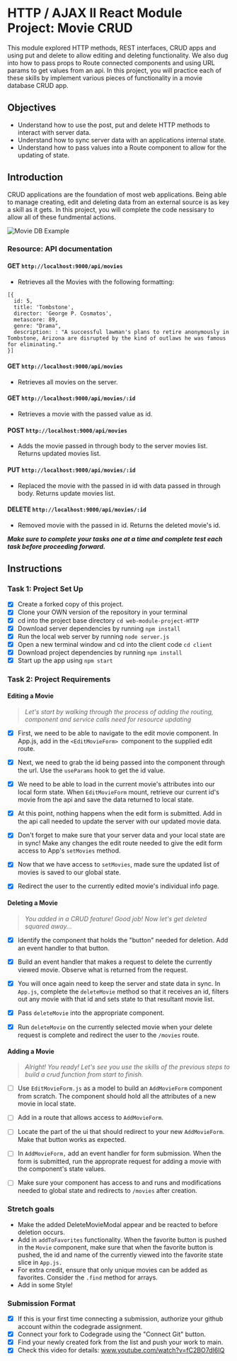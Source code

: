 # HTTP / AJAX II React Module Project: Movie CRUD

This module explored HTTP methods, REST interfaces, CRUD apps and using put and delete to allow editing and deleting functionality. We also dug into how to pass props to Route connected components and using URL params to get values from an api. In this project, you will practice each of these skills by implement various pieces of functionality in a movie database CRUD app.

## Objectives
- Understand how to use the post, put and delete HTTP methods to interact with server data.
- Understand how to sync server data with an applications internal state.
- Understand how to pass values into a Route component to allow for the updating of state.

## Introduction
CRUD applications are the foundation of most web applications. Being able to manage creating, edit and deleting data from an external source is as key a skill as it gets. In this project, you will complete the code nessisary to allow all of these fundmental actions.

![Movie DB Example](project-goals.gif)

### Resource: API documentation 

#### GET `http://localhost:9000/api/movies`
- Retrieves all the Movies with the following formatting:
```
[{
  id: 5,
  title: 'Tombstone',
  director: 'George P. Cosmatos',
  metascore: 89,
  genre: "Drama",
  description: : "A successful lawman's plans to retire anonymously in Tombstone, Arizona are disrupted by the kind of outlaws he was famous for eliminating."
}]
```
#### GET `http://localhost:9000/api/movies`
- Retrieves all movies on the server.

#### GET `http://localhost:9000/api/movies/:id`
- Retrieves a movie with the passed value as id.

#### POST `http://localhost:9000/api/movies`
- Adds the movie passed in through body to the server movies list. Returns updated movies list.

#### PUT `http://localhost:9000/api/movies/:id`
- Replaced the movie with the passed in id with data passed in through body. Returns update movies list.

#### DELETE `http://localhost:9000/api/movies/:id`
- Removed movie with the passed in id. Returns the deleted movie's id.


***Make sure to complete your tasks one at a time and complete test each task before proceeding forward.***

## Instructions
### Task 1: Project Set Up
* [X] Create a forked copy of this project.
* [X] Clone your OWN version of the repository in your terminal
* [X] cd into the project base directory `cd web-module-project-HTTP`
* [X] Download server dependencies by running `npm install`
* [X] Run the local web server by running `node server.js`
* [X] Open a new terminal window and cd into the client code `cd client`
* [X] Download project dependencies by running `npm install`
* [X] Start up the app using `npm start`

### Task 2: Project Requirements
#### Editing a Movie
> *Let's start by walking through the process of adding the routing, component and service calls need for resource updating*

* [X] First, we need to be able to navigate to the edit movie component. In App.js, add in the `<EditMovieForm> `component to the supplied edit route.

* [X] Next, we need to grab the id being passed into the component through the url. Use the `useParams` hook to get the id value.

* [X] We need to be able to load in the current movie's attributes into our local form state. When `EditMovieForm` mount, retrieve our current id's movie from the api and save the data returned to local state.

* [X] At this point, nothing happens when the edit form is submitted. Add in the api call needed to update the server with our updated movie data.

* [X] Don't forget to make sure that your server data and your local state are in sync! Make any changes the edit route needed to give the edit form access to App's `setMovies` method.

* [X] Now that we have access to `setMovies`, made sure the updated list of movies is saved to our global state.

* [X] Redirect the user to the currently edited movie's individual info page.

#### Deleting a Movie
> *You added in a CRUD feature! Good job! Now let's get deleted squared away...*

* [X] Identify the component that holds the "button" needed for deletion. Add an event handler to that button.

* [X] Build an event handler that makes a request to delete the currently viewed movie. Observe what is returned from the request.

* [X] You will once again need to keep the server and state data in sync. In `App.js`, complete the `deleteMovie` method so that it receives an id, filters out any movie with that id and sets state to that resultant movie list.

* [X] Pass `deleteMovie` into the appropriate component.

* [X] Run `deleteMovie` on the currently selected movie when your delete request is complete and redirect the user to the `/movies` route.

#### Adding a Movie
> *Alright! You ready! Let's see you use the skills of the previous steps to build a crud function from start to finish.*

* [ ] Use `EditMovieForm.js` as a model to build an `AddMovieForm` component from scratch. The component should hold all the attributes of a new movie in local state.

* [ ] Add in a route that allows access to `AddMovieForm`.

* [ ] Locate the part of the ui that should redirect to your new `AddMovieForm`. Make that button works as expected.

* [ ] In `AddMovieForm,` add an event handler for form submission. When the form is submitted, run the approprate request for adding a movie with the component's state values.

* [ ] Make sure your component has access to and runs and modifications needed to global state and redirects to `/movies` after creation.

### Stretch goals
- Make the added DeleteMovieModal appear and be reacted to before deletion occurs.
- Add in `addToFavorites` functionality. When the favorite button is pushed in the `Movie` component, make sure that when the favorite button is pushed, the id and name of the currently viewed into the favorite state slice in `App.js.`
- For extra credit, ensure that only unique movies can be added as favorites. Consider the `.find` method for arrays.
- Add in some Style!

### Submission Format
- [X] If this is your first time connecting a submission, authorize your github account within the codegrade assignment.
- [X] Connect your fork to Codegrade using the "Connect Git" button.
- [X] Find your newly created fork from the list and push your work to main.
- [X] Check this video for details: www.youtube.com/watch?v=fC2BO7dI6IQ
